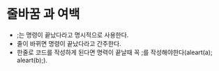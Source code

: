 # 줄바꿈 과 여백

* ;는 명령이 끝났다라고 명시적으로 사용한다.
* 줄이 바뀌면 명령이 끝났다라고 간주한다.
*  한줄로 코드를 작성하게 된다면 명력이 끝날때 꼭 ;를 작성해야한다\(aleart\(a\); aleart\(b\);\).







